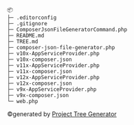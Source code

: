 ```
📦 
├─ .editorconfig
├─ .gitignore
├─ ComposerJsonFileGeneratorCommand.php
├─ README.md
├─ TREE.md
├─ composer-json-file-generator.php
├─ v10x-AppServiceProvider.php
├─ v10x-composer.json
├─ v11x-AppServiceProvider.php
├─ v11x-composer.json
├─ v12x-AppServiceProvider.php
├─ v12x-composer.json
├─ v9x-AppServiceProvider.php
├─ v9x-composer.json
└─ web.php
```
©generated by [Project Tree Generator](https://woochanleee.github.io/project-tree-generator)
